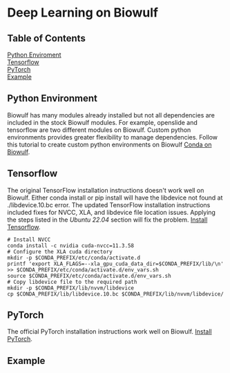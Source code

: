 # Deep Learning on Biowulf

## Table of Contents
[Python Enviroment](https://github.com/yliu7366/yliu_utilities/blob/master/tutorials/biowulf/README.md#Python)  
[Tensorflow](https://github.com/yliu7366/yliu_utilities/edit/master/tutorials/biowulf/README.md#Tensorflow)  
[PyTorch](https://github.com/yliu7366/yliu_utilities/edit/master/tutorials/biowulf/README.md#PyTorch)  
[Example](https://github.com/yliu7366/yliu_utilities/edit/master/tutorials/biowulf/README.md#Example)  

## Python Environment
Biowulf has many modules already installed but not all dependencies are included in the stock Biowulf modules. For example, openslide and tensorflow are two different modules on Biowulf. Custom python environments provides greater flexibility to manage dependencies. Follow this tutorial to create custom python environments on Biowulf [Conda on Biowulf](https://hpc.nih.gov/docs/diy_installation/conda.html).

## Tensorflow
The original TensorFlow installation instructions doesn't work well on Biowulf. Either conda install or pip install will have the libdevice not found at ./libdevice.10.bc error.
The updated TensorFlow installation instructions included fixes for NVCC, XLA, and libdevice file location issues. Applying the steps listed in the *Ubuntu 22.04* section will fix the problem. [Install Tensorflow](https://www.tensorflow.org/install/pip).

```
# Install NVCC
conda install -c nvidia cuda-nvcc=11.3.58
# Configure the XLA cuda directory
mkdir -p $CONDA_PREFIX/etc/conda/activate.d
printf 'export XLA_FLAGS=--xla_gpu_cuda_data_dir=$CONDA_PREFIX/lib/\n' >> $CONDA_PREFIX/etc/conda/activate.d/env_vars.sh
source $CONDA_PREFIX/etc/conda/activate.d/env_vars.sh
# Copy libdevice file to the required path
mkdir -p $CONDA_PREFIX/lib/nvvm/libdevice
cp $CONDA_PREFIX/lib/libdevice.10.bc $CONDA_PREFIX/lib/nvvm/libdevice/
```

## PyTorch
The official PyTorch installation instructions work well on Biowulf. [Install PyTorch](https://pytorch.org/get-started/locally/).

## Example
